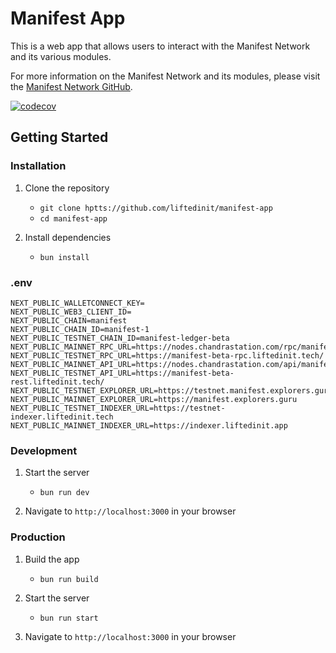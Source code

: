 # Manifest App

This is a web app that allows users to interact with the Manifest Network and its various modules.

For more information on the Manifest Network and its modules, please visit the [Manifest Network GitHub](https://github.com/liftedinit/manifest-ledger).

[![codecov](https://codecov.io/gh/liftedinit/manifest-app/branch/main/graph/badge.svg)](https://codecov.io/gh/liftedinit/manifest-app)

## Getting Started

### Installation

1. Clone the repository

   - `git clone hptts://github.com/liftedinit/manifest-app`
   - `cd manifest-app`

2. Install dependencies
   - `bun install`

### .env

```
NEXT_PUBLIC_WALLETCONNECT_KEY=
NEXT_PUBLIC_WEB3_CLIENT_ID=
NEXT_PUBLIC_CHAIN=manifest
NEXT_PUBLIC_CHAIN_ID=manifest-1
NEXT_PUBLIC_TESTNET_CHAIN_ID=manifest-ledger-beta
NEXT_PUBLIC_MAINNET_RPC_URL=https://nodes.chandrastation.com/rpc/manifest/
NEXT_PUBLIC_TESTNET_RPC_URL=https://manifest-beta-rpc.liftedinit.tech/
NEXT_PUBLIC_MAINNET_API_URL=https://nodes.chandrastation.com/api/manifest/
NEXT_PUBLIC_TESTNET_API_URL=https://manifest-beta-rest.liftedinit.tech/
NEXT_PUBLIC_TESTNET_EXPLORER_URL=https://testnet.manifest.explorers.guru
NEXT_PUBLIC_MAINNET_EXPLORER_URL=https://manifest.explorers.guru
NEXT_PUBLIC_TESTNET_INDEXER_URL=https://testnet-indexer.liftedinit.tech
NEXT_PUBLIC_MAINNET_INDEXER_URL=https://indexer.liftedinit.app
```

### Development

1. Start the server

   - `bun run dev`

2. Navigate to `http://localhost:3000` in your browser

### Production

1. Build the app

   - `bun run build`

2. Start the server

   - `bun run start`

3. Navigate to `http://localhost:3000` in your browser
